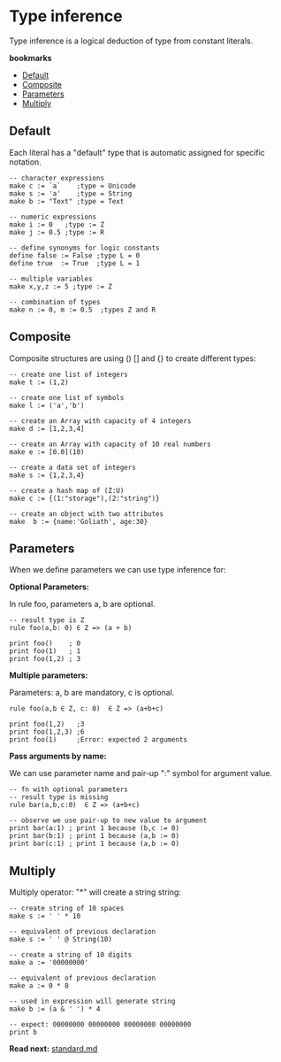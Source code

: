 # Type inference

Type inference is a logical deduction of type from constant literals.

**bookmarks**
* [Default](#Default)
* [Composite](#Composite)
* [Parameters](#Parameters)
* [Multiply](#Multiply)

## Default
Each literal has a "default" type that is automatic assigned for specific notation.

```
-- character expressions
make c := `a`    ;type = Unicode 
make s := 'a'    ;type = String 
make b := "Text" ;type = Text

-- numeric expressions
make i := 0   ;type := Z
make j := 0.5 ;type := R

-- define synonyms for logic constants
define false := False ;type L = 0
define true  := True  ;type L = 1

-- multiple variables
make x,y,z := 5 ;type := Z

-- combination of types
make n := 0, m := 0.5  ;types Z and R
```

## Composite

Composite structures are using () [] and {} to create different types:

```
-- create one list of integers
make t := (1,2) 

-- create one list of symbols
make l := ('a','b')

-- create an Array with capacity of 4 integers
make d := [1,2,3,4]

-- create an Array with capacity of 10 real numbers
make e := [0.0](10)

-- create a data set of integers
make s := {1,2,3,4}

-- create a hash map of (Z:U)
make c := {(1:"storage"),(2:"string")}

-- create an object with two attributes
make  b := {name:'Goliath', age:30}

```

## Parameters
When we define parameters we can use type inference for: 

**Optional Parameters:**

In rule foo, parameters a, b are optional.

```
-- result type is Z
rule foo(a,b: 0) ∈ Z => (a + b)
                                  
print foo()    ; 0               
print foo(1)   ; 1
print foo(1,2) ; 3
```

**Multiple parameters:**

Parameters: a, b are mandatory, c is optional.

```
rule foo(a,b ∈ Z, c: 0)  ∈ Z => (a+b+c)

print foo(1,2)   ;3
print foo(1,2,3) ;6
print foo(1)     ;Error: expected 2 arguments

```

**Pass arguments by name:**

We can use parameter name and pair-up ":" symbol for argument value.

```
-- fn with optional parameters
-- result type is missing
rule bar(a,b,c:0)  ∈ Z => (a+b+c)

-- observe we use pair-up to new value to argument
print bar(a:1) ; print 1 because (b,c := 0) 
print bar(b:1) ; print 1 because (a,b := 0) 
print bar(c:1) ; print 1 because (a,b := 0) 
```

## Multiply

Multiply operator: "*" will create a string string:

```
-- create string of 10 spaces
make s := ' ' * 10

-- equivalent of previous declaration
make s := ' ' @ String(10)
```


```
-- create a string of 10 digits
make a := '00000000'

-- equivalent of previous declaration
make a := 0 * 8

-- used in expression will generate string
make b := (a & ' ') * 4

-- expect: 00000000 00000000 00000000 00000000
print b 
```

**Read next:** [standard.md](standard.md)